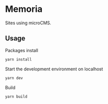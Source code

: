# Memoria

Sites using microCMS.

## Usage

Packages install

```sh
yarn install
```

Start the development environment on localhost

```sh
yarn dev
```

Build

```sh
yarn build
```

